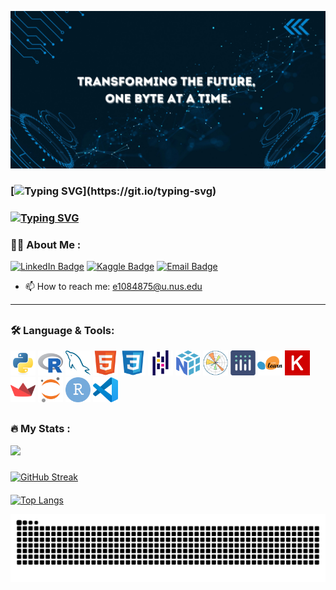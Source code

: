 ![banner](profile_banner.jpg)

### [![Typing SVG](https://readme-typing-svg.herokuapp.com/?color=%2336BCF7&lines=Hi!+I%27m+Shih%20Jen%20.%20.%20.)](https://git.io/typing-svg)
### [![Typing SVG](https://readme-typing-svg.herokuapp.com/?color=%2336BCF7&lines=a%20Data%20Science%20Enthusiast)](https://git.io/typing-svg)


### :man_technologist: About Me :
[![LinkedIn Badge](https://img.shields.io/badge/-LinkedIn-0077b5?style=flat-square&logo=Linkedin&logoColor=white)](www.linkedin.com/in/tan-shih-jen-99546b306)
[![Kaggle Badge](https://img.shields.io/badge/-Kaggle-1DA1F2?style=flat-square&logo=Kaggle&logoColor=white)](https://www.kaggle.com/tanshihjen)
[![Email Badge](https://img.shields.io/badge/-Email-DB4437?style=flat-square&logo=Gmail&logoColor=white)](mailto:e1094875@u.nus.edu)

- 📫 How to reach me: e1084875@u.nus.edu

--- 
## 
### :hammer_and_wrench: Language & Tools:
<p align="left"> <img src="https://raw.githubusercontent.com/devicons/devicon/master/icons/python/python-original.svg" alt="python" width="40" height="40"/>
<img src="https://github.com/devicons/devicon/blob/6910f0503efdd315c8f9b858234310c06e04d9c0/icons/r/r-original.svg" alt="r" width="40" height="40"/>
<img src="https://github.com/devicons/devicon/blob/6910f0503efdd315c8f9b858234310c06e04d9c0/icons/mysql/mysql-original.svg" alt="mysql" width="40" height="40"/>
<img src="https://github.com/devicons/devicon/blob/6910f0503efdd315c8f9b858234310c06e04d9c0/icons/html5/html5-original.svg" alt="html" width="40" height="40"/>
<img src="https://github.com/devicons/devicon/blob/6910f0503efdd315c8f9b858234310c06e04d9c0/icons/css3/css3-original.svg" alt="css" width="40" height="40"/>
<img src="https://github.com/devicons/devicon/blob/6910f0503efdd315c8f9b858234310c06e04d9c0/icons/pandas/pandas-original.svg" alt="pandas" width="40" height="40"/>
<img src="https://github.com/devicons/devicon/blob/6910f0503efdd315c8f9b858234310c06e04d9c0/icons/numpy/numpy-original.svg" alt="numpy" width="40" height="40"/>
<img src="https://github.com/devicons/devicon/blob/6910f0503efdd315c8f9b858234310c06e04d9c0/icons/matplotlib/matplotlib-original.svg" alt="matplotlib" width="40" height="40"/>
<img src="https://github.com/devicons/devicon/blob/6910f0503efdd315c8f9b858234310c06e04d9c0/icons/plotly/plotly-original.svg" alt="plotly" width="40" height="40"/>
<img src="https://github.com/devicons/devicon/blob/6910f0503efdd315c8f9b858234310c06e04d9c0/icons/scikitlearn/scikitlearn-original.svg" alt="sklearn" width="40" height="40"/>
<img src="https://github.com/devicons/devicon/blob/master/icons/keras/keras-original.svg" alt="keras" width="40" height="40"/> 
<img src="https://github.com/devicons/devicon/blob/6910f0503efdd315c8f9b858234310c06e04d9c0/icons/streamlit/streamlit-original.svg" alt="streamlit" width="40" height="40"/>
<img src="https://github.com/devicons/devicon/blob/6910f0503efdd315c8f9b858234310c06e04d9c0/icons/jupyter/jupyter-original.svg" alt="jupyter" width="40" height="40"/>
<img src="https://github.com/devicons/devicon/blob/6910f0503efdd315c8f9b858234310c06e04d9c0/icons/rstudio/rstudio-original.svg" alt="rstudio" width="40" height=40"/>
<img src="https://github.com/devicons/devicon/blob/6910f0503efdd315c8f9b858234310c06e04d9c0/icons/vscode/vscode-original.svg" alt="vscode" width="40" height="40"/>
 </p>

## 
### :fire: My Stats :

<a href="https://visitcount.itsvg.in">
  <img src="https://visitcount.itsvg.in/api?id=shihjen&label=Profile%20Visits&color=12&icon=0&pretty=true"/>
</a>

#####

[![GitHub Streak](http://github-readme-streak-stats.herokuapp.com?user=shihjen&theme=dark&background=000000&card_width=850&fire=1E90FF&ring=1E90FF&currStreakLabel=1E90FF&sideLabels=1E90FF)](https://git.io/streak-stats)
#### 
[![Top Langs](https://github-readme-stats.vercel.app/api/top-langs/?username=shihjen&layout=compact&theme=vision-friendly-dark)](https://github.com/anuraghazra/github-readme-stats)


<picture>
  <source media="(prefers-color-scheme: dark)" srcset="https://raw.githubusercontent.com/shihjen/shihjen/output/github-contribution-grid-snake-dark.svg">
  <source media="(prefers-color-scheme: light)" srcset="https://raw.githubusercontent.com/shihjen/shihjen/output/github-contribution-grid-snake.svg">
  <img alt="github contribution grid snake animation" src="https://raw.githubusercontent.com/shihjen/shihjen/output/github-contribution-grid-snake.svg">
</picture>

<!--
**shihjen/shihjen** is a ✨ _special_ ✨ repository because its `README.md` (this file) appears on your GitHub profile.

Here are some ideas to get you started:

- 🔭 I’m currently working on ...
- 🌱 I’m currently learning ...
- 👯 I’m looking to collaborate on ...
- 🤔 I’m looking for help with ...
- 💬 Ask me about ...
- 📫 How to reach me: ...
- 😄 Pronouns: ...
- ⚡ Fun fact: ...
-->
